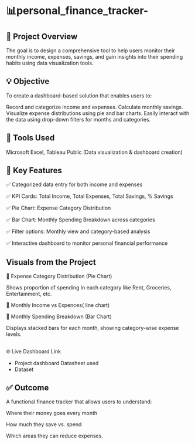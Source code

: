 # 📊personal_finance_tracker-

## 📝 Project Overview
 The goal is to design a comprehensive tool to help users monitor their monthly income, expenses, savings, and gain insights into their spending habits using data visualization tools.
##  💡 Objective

To create a dashboard-based solution that enables users to:

Record and categorize income and expenses.
Calculate monthly savings.
Visualize expense distributions using pie and bar charts.
Easily interact with the data using drop-down filters for months and categories.
##  🔧 Tools Used
Microsoft Excel, 
Tableau Public (Data visualization & dashboard creation)
##  📂 Key Features

✅ Categorized data entry for both income and expenses

✅ KPI Cards: Total Income, Total Expenses, Total Savings, % Savings

✅ Pie Chart: Expense Category Distribution

✅ Bar Chart: Monthly Spending Breakdown across categories

✅ Filter options: Monthly view and category-based analysis

✅ Interactive dashboard to monitor personal financial performance
##  Visuals from the Project

📌 Expense Category Distribution (Pie Chart)

Shows proportion of spending in each category like Rent, Groceries, Entertainment, etc.

📌 Monthly Income vs Expences( line chart)

📌 Monthly Spending Breakdown (Bar Chart)

Displays stacked bars for each month, showing category-wise expense levels.
## 
🌐 Live Dashboard Link
- <a herf="https://public.tableau.com/app/profile/aditi.singh4102/viz/personal_finance_tracker_dashboard/Story1?publish=yes">Project dashboard</a>
Datasheet used
 - <a herf="https://github.com/aditisingh369/personal_finance_tracker-/blob/main/data_sheet.xls">Dataset</a> 

##  ✅ Outcome
A functional finance tracker that allows users to understand:

Where their money goes every month

How much they save vs. spend

Which areas they can reduce expenses.

